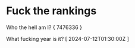 # Fuck the rankings

Who the hell am I?
{ 7476336 }

What fucking year is it?
[ 2024-07-12T01:30:00Z ]
